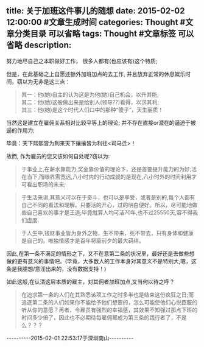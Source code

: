 title: 关于加班这件事儿的随想
date: 2015-02-02 12:00:00 #文章生成时间
categories: Thought #文章分类目录 可以省略
tags: Thought #文章标签 可以省略
description:    
---

努力地尽自己之本职做好工作，
很多人都有(也应该有)这个特质;

但是，在此基础之上自愿还额外加班加点的去工作,
并且放弃正常的休息娱乐时间，窃以为无非是这三点：  

<!--more-->

>其一：他(她)自主的认为这是为他(她)自己机会，以升其能;          
>其二：他(她)这般做出来是给别人(领导??)看得，以求其利;           
>其三：他(她)是这个时代人们口中的那种“傻子”，天生丽质！           

当然这是建立在雇佣关系相对比较平等上的理论;
并不存在直接or潜在的逼迫于被逼的作用力;

毕竟：天下熙熙皆为利来天下攘攘皆为利往<司马迁>！           

故而, 作为雇员的您又该如何自处呢?窃以为:  

>于事业上,在薪水靠能力,奖金靠价值的理论下，还是首要提升能力的为好;活在当下,而眼界需宽远,八小时内的行动成就的是现在,八小时外的时间利用才可看出职场的未来;

>于生活来讲,其意义可以在于奋斗，也可以是享受，或者是别的,每个人都有自己不同的看法和理解。只要活的开心，过的明白便好。所以，尽可能地做些自己喜欢的事才是王道;毕竟就算人均可活70年,也不过25550天,容不得我们虚度.

>于人生中,钱财事业皆为身外之物，生不带来，死不带去，只有身体和健康是自己的。唯独情感才是百年将至前夕的最大羁绊。

因此,在第一条不满足的情形之下，又不在意第二条的状况里，最好还是去做些想做的更有意义的事情吧。(毕竟，大多数人的工作本身对其意义不是特别大,嗯，这条是我臆想/意淫出来的，没有数据支持！)

如此这般,在认清这层本质的雇主，对其佣者加班加点,又当何以待之呼？   
>在追求第一条的人们在其熟悉该项工作之时多半也是结束这份疯狂之日;而追逐第二条的人们如果你不能给予他们想要的，怎么可能使他们心悦臣服的听从你的意愿？再者，令雇员有强烈的幸福感，其效果不知强过那点下班的时间多少倍了，因此也不必期待每雇佣都成为第三条的践行者了，不是么？？？

----------2015-02-01  22:53:17于深圳南山----------
